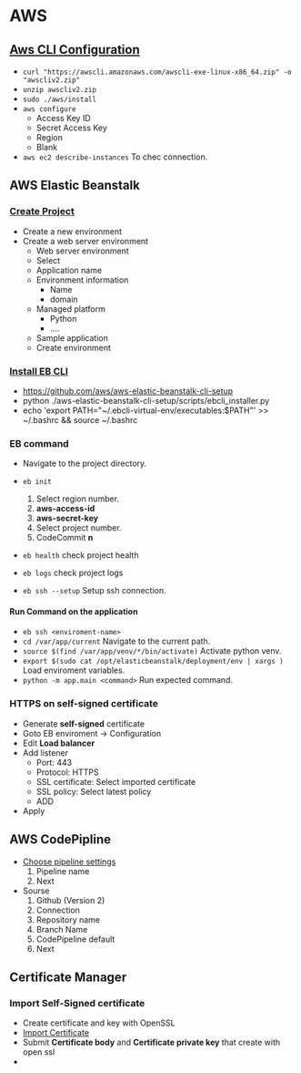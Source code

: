 # AWS

## [Aws CLI Configuration](https://docs.aws.amazon.com/cli/latest/userguide/getting-started-install.html)

- `curl "https://awscli.amazonaws.com/awscli-exe-linux-x86_64.zip" -o "awscliv2.zip"`
- `unzip awscliv2.zip`
- `sudo ./aws/install`
- `aws configure`
  - Access Key ID
  - Secret Access Key
  - Region
  - Blank
- `aws ec2 describe-instances` To chec connection.


## AWS Elastic Beanstalk

### [Create Project](https://us-east-2.console.aws.amazon.com/elasticbeanstalk/home)
- Create a new environment
- Create a web server environment
  - Web server environment
  - Select
  - Application name
  - Environment information
     - Name
     - domain
  - Managed platform
     - Python
     - ....
  - Sample application
  - Create environment


### [Install EB CLI](https://github.com/aws/aws-elastic-beanstalk-cli-setup)
- https://github.com/aws/aws-elastic-beanstalk-cli-setup
- python ./aws-elastic-beanstalk-cli-setup/scripts/ebcli_installer.py
- echo 'export PATH="~/.ebcli-virtual-env/executables:$PATH"' >> ~/.bashrc && source ~/.bashrc

### EB command

- Navigate to the project directory.
- `eb init`
  1. Select region number.
  2. **aws-access-id**
  3. **aws-secret-key**
  4. Select project number.
  5. CodeCommit **n**

- `eb health` check project health
- `eb logs` check project logs
- `eb ssh --setup` Setup ssh connection.

#### Run Command on the application
- `eb ssh <enviroment-name>`
- `cd /var/app/current` Navigate to the current path.
- `source $(find /var/app/venv/*/bin/activate)` Activate python venv.
- `export $(sudo cat /opt/elasticbeanstalk/deployment/env | xargs )` Load enviroment variables.
- `python -m app.main <command>` Run expected command.

### HTTPS on self-signed certificate
- Generate **self-signed** certificate
- Goto EB enviroment -> Configuration
- Edit **Load balancer**
- Add listener
  - Port: 443
  - Protocol: HTTPS
  - SSL certificate: Select imported certificate
  - SSL policy: Select latest policy
  - ADD
- Apply


## AWS CodePipline

- [Choose pipeline settings](https://us-east-2.console.aws.amazon.com/codesuite/codepipeline/pipeline/new)
  1. Pipeline name
  2. Next
- Sourse
  1. Github (Version 2)
  2. Connection
  3. Repository name
  4. Branch Name
  5. CodePipeline default
  6. Next


## Certificate Manager


### Import Self-Signed certificate
- Create certificate and key with OpenSSL
- [Import Certificate](https://us-east-2.console.aws.amazon.com/acm/home?region=us-east-2#/certificates/import)
- Submit **Certificate body** and **Certificate private key** that create with open ssl
- 